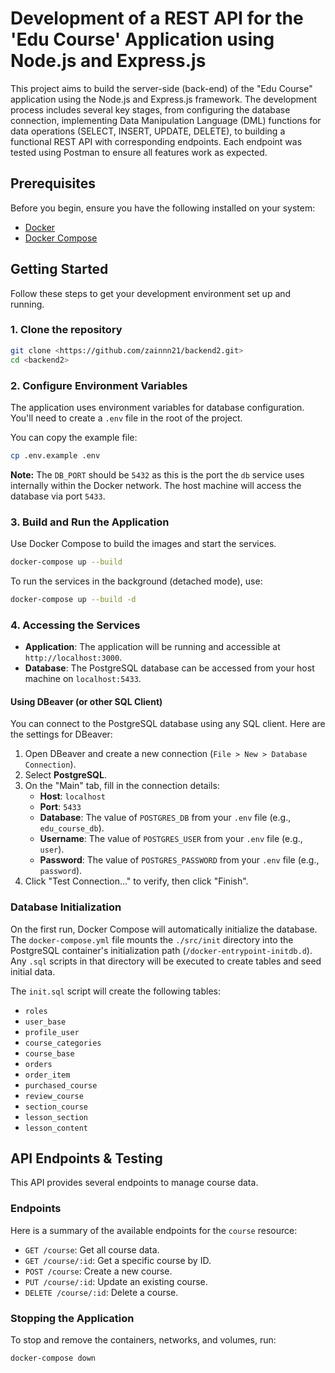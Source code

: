 # Development of a REST API for the 'Edu Course' Application using Node.js and Express.js

This project aims to build the server-side (back-end) of the "Edu Course" application using the Node.js and Express.js framework. The development process includes several key stages, from configuring the database connection, implementing Data Manipulation Language (DML) functions for data operations (SELECT, INSERT, UPDATE, DELETE), to building a functional REST API with corresponding endpoints. Each endpoint was tested using Postman to ensure all features work as expected.

## Prerequisites

Before you begin, ensure you have the following installed on your system:

- [Docker](https://docs.docker.com/get-docker/)
- [Docker Compose](https://docs.docker.com/compose/install/)

## Getting Started

Follow these steps to get your development environment set up and running.

### 1. Clone the repository

```sh
git clone <https://github.com/zainnn21/backend2.git>
cd <backend2>
```

### 2. Configure Environment Variables

The application uses environment variables for database configuration. You'll need to create a `.env` file in the root of the project.

You can copy the example file:

```sh
cp .env.example .env
```

**Note:** The `DB_PORT` should be `5432` as this is the port the `db` service uses internally within the Docker network. The host machine will access the database via port `5433`.

### 3. Build and Run the Application

Use Docker Compose to build the images and start the services.

```sh
docker-compose up --build
```

To run the services in the background (detached mode), use:

```sh
docker-compose up --build -d
```

### 4. Accessing the Services

- **Application**: The application will be running and accessible at `http://localhost:3000`.
- **Database**: The PostgreSQL database can be accessed from your host machine on `localhost:5433`.

#### Using DBeaver (or other SQL Client)

You can connect to the PostgreSQL database using any SQL client. Here are the settings for DBeaver:

1.  Open DBeaver and create a new connection (`File > New > Database Connection`).
2.  Select **PostgreSQL**.
3.  On the "Main" tab, fill in the connection details:
    - **Host**: `localhost`
    - **Port**: `5433`
    - **Database**: The value of `POSTGRES_DB` from your `.env` file (e.g., `edu_course_db`).
    - **Username**: The value of `POSTGRES_USER` from your `.env` file (e.g., `user`).
    - **Password**: The value of `POSTGRES_PASSWORD` from your `.env` file (e.g., `password`).
4.  Click "Test Connection..." to verify, then click "Finish".

### Database Initialization

On the first run, Docker Compose will automatically initialize the database. The `docker-compose.yml` file mounts the `./src/init` directory into the PostgreSQL container's initialization path (`/docker-entrypoint-initdb.d`). Any `.sql` scripts in that directory will be executed to create tables and seed initial data.

The `init.sql` script will create the following tables:

- `roles`
- `user_base`
- `profile_user`
- `course_categories`
- `course_base`
- `orders`
- `order_item`
- `purchased_course`
- `review_course`
- `section_course`
- `lesson_section`
- `lesson_content`

## API Endpoints & Testing

This API provides several endpoints to manage course data.

### Endpoints

Here is a summary of the available endpoints for the `course` resource:

-   `GET /course`: Get all course data.
-   `GET /course/:id`: Get a specific course by ID.
-   `POST /course`: Create a new course.
-   `PUT /course/:id`: Update an existing course.
-   `DELETE /course/:id`: Delete a course.

### Stopping the Application

To stop and remove the containers, networks, and volumes, run:

```sh
docker-compose down
```
